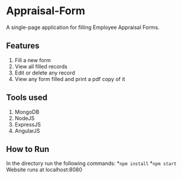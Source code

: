 # Appraisal-Form
  A single-page application for filling Employee Appraisal Forms.
## Features
  1. Fill a new form
  2. View all filled records
  3. Edit or delete any record
  4. View any form filled and print a pdf copy of it
## Tools used
  1. MongoDB
  2. NodeJS
  3. ExpressJS
  4. AngularJS
## How to Run
  In the directory run the following commands:
  *`npm install`
  *`npm start`
  Website runs at localhost:8080
  
